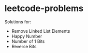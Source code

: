 # leetcode-problems
Solutions for:
- Remove Linked List Elements
- Happy Number
- Number of 1 Bits
- Reverse Bits